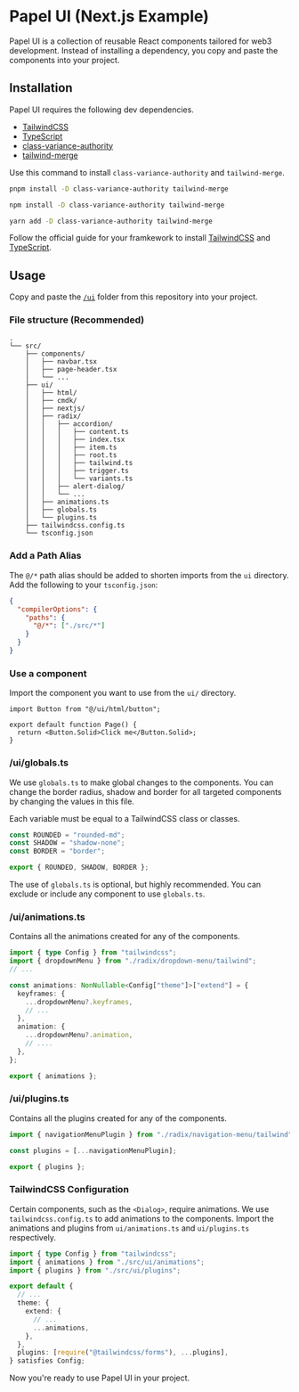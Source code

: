 # Papel UI (Next.js Example)

Papel UI is a collection of reusable React components tailored for web3 development. Instead of installing a dependency, you copy and paste the components into your project.

## Installation

Papel UI requires the following dev dependencies.

- [TailwindCSS](https://tailwindcss.com/docs/installation/framework-guides)
- [TypeScript](https://www.typescriptlang.org/download)
- [class-variance-authority](https://cva.style/docs/getting-started/installation)
- [tailwind-merge](https://github.com/dcastil/tailwind-merge#readme)

Use this command to install `class-variance-authority` and `tailwind-merge`.

```bash
pnpm install -D class-variance-authority tailwind-merge
```

```bash
npm install -D class-variance-authority tailwind-merge
```

```bash
yarn add -D class-variance-authority tailwind-merge
```

Follow the official guide for your framkework to install [TailwindCSS](https://tailwindcss.com/docs/installation/framework-guides) and [TypeScript](https://www.typescriptlang.org/download).

## Usage

Copy and paste the [`/ui`](https://github.com/ramozdev/papel-next/tree/main/src/ui) folder from this repository into your project.

### File structure (Recommended)

```
.
└── src/
    ├── components/
    │   ├── navbar.tsx
    │   ├── page-header.tsx
    │   └── ...
    ├── ui/
    │   ├── html/
    │   ├── cmdk/
    │   ├── nextjs/
    │   ├── radix/
    │   │   ├── accordion/
    │   │   │   ├── content.ts
    │   │   │   ├── index.tsx
    │   │   │   ├── item.ts
    │   │   │   ├── root.ts
    │   │   │   ├── tailwind.ts
    │   │   │   ├── trigger.ts
    │   │   │   └── variants.ts
    │   │   ├── alert-dialog/
    │   │   └── ...
    │   ├── animations.ts
    │   ├── globals.ts
    │   └── plugins.ts
    ├── tailwindcss.config.ts
    └── tsconfig.json
```

### Add a Path Alias

The `@/*` path alias should be added to shorten imports from the `ui` directory. Add the following to your `tsconfig.json`:

```json {3-5} filename="tsconfig.json"
{
  "compilerOptions": {
    "paths": {
      "@/*": ["./src/*"]
    }
  }
}
```

### Use a component

Import the component you want to use from the `ui/` directory.

```tsx filename="src/app/page.tsx"
import Button from "@/ui/html/button";

export default function Page() {
  return <Button.Solid>Click me</Button.Solid>;
}
```

### /ui/globals.ts

We use `globals.ts` to make global changes to the components. You can change the border radius, shadow and border for all targeted components by changing the values in this file.

Each variable must be equal to a TailwindCSS class or classes.

```ts filename="globals.ts"
const ROUNDED = "rounded-md";
const SHADOW = "shadow-none";
const BORDER = "border";

export { ROUNDED, SHADOW, BORDER };
```

The use of `globals.ts` is optional, but highly recommended. You can exclude or include any component to use `globals.ts`.

### /ui/animations.ts

Contains all the animations created for any of the components.

```ts filename="globals.ts"
import { type Config } from "tailwindcss";
import { dropdownMenu } from "./radix/dropdown-menu/tailwind";
// ...

const animations: NonNullable<Config["theme"]>["extend"] = {
  keyframes: {
    ...dropdownMenu?.keyframes,
    // ...
  },
  animation: {
    ...dropdownMenu?.animation,
    // ....
  },
};

export { animations };
```

### /ui/plugins.ts

Contains all the plugins created for any of the components.

```ts filename="plugins.ts"
import { navigationMenuPlugin } from "./radix/navigation-menu/tailwind";

const plugins = [...navigationMenuPlugin];

export { plugins };
```

### TailwindCSS Configuration

Certain components, such as the `<Dialog>`, require animations. We use `tailwindcss.config.ts` to add animations to the components. Import the animations and plugins from `ui/animations.ts` and `ui/plugins.ts` respectively.

```ts filename="tailwind.config.ts"
import { type Config } from "tailwindcss";
import { animations } from "./src/ui/animations";
import { plugins } from "./src/ui/plugins";

export default {
  // ...
  theme: {
    extend: {
      // ...
      ...animations,
    },
  },
  plugins: [require("@tailwindcss/forms"), ...plugins],
} satisfies Config;
```

Now you're ready to use Papel UI in your project.
